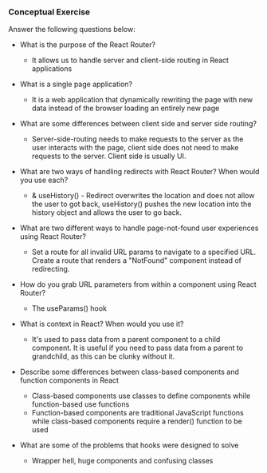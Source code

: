 ### Conceptual Exercise

Answer the following questions below:

- What is the purpose of the React Router?
	- It allows us to handle server and client-side routing in React applications

- What is a single page application?
	- It is a web application that dynamically rewriting the page with new data instead of the browser loading an entirely new page

- What are some differences between client side and server side routing?
	- Server-side-routing needs to make requests to the server as the user interacts with the page, client side does not need to make requests to the server. Client side is usually UI.

- What are two ways of handling redirects with React Router? When would you use each?
	- <Redirect /> & useHistory() - Redirect overwrites the location and does not allow the user to got back, useHistory() pushes the new location into the history object and allows the user to go back.

- What are two different ways to handle page-not-found user experiences using React Router? 
	- Set a route for all invalid URL params to navigate to a specified URL. Create a route that renders a "NotFound" component instead of redirecting.

- How do you grab URL parameters from within a component using React Router?
	- The useParams() hook

- What is context in React? When would you use it?
	- It's used to pass data from a parent component to a child component. It is useful if you need to pass data from a parent to grandchild, as this can be clunky without it.

- Describe some differences between class-based components and function components in React
	- Class-based components use classes to define components while function-based use functions
	- Function-based components are traditional JavaScript functions while class-based components require a render() function to be used

- What are some of the problems that hooks were designed to solve
	- Wrapper hell, huge components and confusing classes
